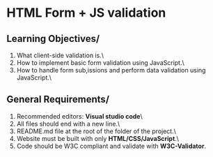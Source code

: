 # **HTML Form + JS validation**

## **Learning Objectives**/

1. What client-side validation is.\
2. How to implement basic form validation using JavaScript.\
3. How to handle form sub,issions and perform data validation using JavaScript.\

## **General Requirements**/
1. Recommended editors: **Visual studio code**\
2. All files should end with a new line.\
3. README.md file at the root of the folder of the project.\
4. Website must be built with only **HTML/CSS/JavaScript**.\
5. Code should be W3C compliant and validate with **W3C-Validator**.
